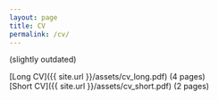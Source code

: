 ```yaml
---
layout: page
title: CV
permalink: /cv/
---
```


(slightly outdated)

[Long CV]({{ site.url }}/assets/cv_long.pdf) (4 pages)  
[Short CV]({{ site.url }}/assets/cv_short.pdf) (2 pages)
